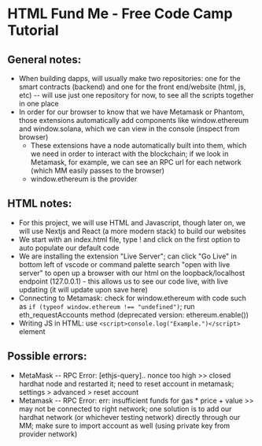 # HTML Fund Me - Free Code Camp Tutorial

## General notes:

-   When building dapps, will usually make two repositories: one for the smart contracts (backend) and one for the front end/website (html, js, etc) -- will use just one repository for now, to see all the scripts together in one place
-   In order for our browser to know that we have Metamask or Phantom, those extensions automatically add components like window.ethereum and window.solana, which we can view in the console (inspect from browser)
    -   These extensions have a node automatically built into them, which we need in order to interact with the blockchain; if we look in Metamask, for example, we can see an RPC url for each network (which MM easily passes to the browser)
    -   window.ethereum is the provider

## HTML notes:

-   For this project, we will use HTML and Javascript, though later on, we will use Nextjs and React (a more modern stack) to build our websites
-   We start with an index.html file, type ! and click on the first option to auto populate our default code
-   We are installing the extension "Live Server"; can click "Go Live" in bottom left of vscode or command palette search "open with live server" to open up a browser with our html on the loopback/localhost endpoint (127.0.0.1) - this allows us to see our code live, with live updating (it will update upon save here)
-   Connecting to Metamask: check for window.ethereum with code such as `if (typeof window.ethereum !== "undefined")`; run eth_requestAccounts method (deprecated version: ethereum.enable())
-   Writing JS in HTML: use `<script>console.log("Example.")</script>` element

## Possible errors:
-   MetaMask -- RPC Error: [ethjs-query].. nonce too high >> closed hardhat node and restarted it; need to reset account in metamask; settings > advanced > reset account
-   Metamask -- RPC Error: err: insufficient funds for gas * price + value >> may not be connected to right network; one solution is to add our hardhat network (or whichever testing network) directly through our MM; make sure to import account as well (using private key from provider network)
